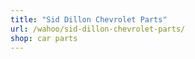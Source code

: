 ```yaml
---
title: "Sid Dillon Chevrolet Parts"
url: /wahoo/sid-dillon-chevrolet-parts/
shop: car parts
---
```

